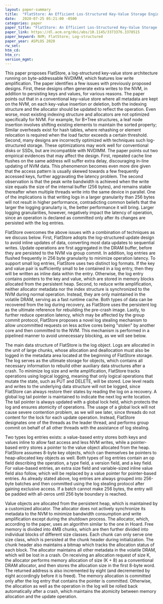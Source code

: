 ```yaml
---
layout: paper-summary
title:  "FlatStore: An Efficient Los-Structured Key-Value Storage Engine for Persistent Memory"
date:   2020-07-25 05:21:00 -0500
categories: paper
paper_title: "FlatStore: An Efficient Los-Structured Key-Value Storage Engine for Persistent Memory"
paper_link: https://dl.acm.org/doi/abs/10.1145/3373376.3378515
paper_keyword: NVM; FlatStore; Log-structured
paper_year: ASPLOS 2020
rw_set:
htm_cd:
htm_cr:
version_mgmt:
---
```


This paper proposes FlatStore, a log-structured key-value store architecture running on byte-addressable NVDIMM, which
features low write amplification. 
The paper identifies a few issues with previously proposed designs. First, these designs often generate extra writes to
the NVM, in addition to persisting keys and values, for various reasons. The paper points out that in a conventional
key-value store where all metadata are kept on the NVM, on each key-value insertion or deletion, both the indexing structure 
and the allocator should be updated to reflect the operation. Even worse, most existing indexing structure and allocators 
are not optimized specifically for NVM. For example, for B+Tree structures, a leaf node insertion involves shifting 
existing elements to maintain the sorted property; Similar overheads exist for hash tables, where rehashing or element
relocation is required when the load factor exceeds a certain threshold.
Second, many designs are incorrectly optimized with techniques such log-structured storage. These optimizations may work
well for conventional disks or SSDs, but are incompatible with NVDIMM. The paper points out two empirical evidences that 
may affect the design.
First, repeated cache line flushes on the same address will suffer extra delay, discouraging in-line updating of NVM
data. This phenomenon becomes even more dire given that the access pattern is usually skewed towards a few frequently
accessed keys, further aggravating the latency problem.
The second observation is that the peak write bandwidth is achieved when the write size equals the
size of the internal buffer (256 bytes), and remains stable thereafter when multiple threads write into the same device 
in parallel. One of the implications is that writing logs in a larger granularity than 256 bytes will not result in
higher performance, contradicting common beliefs that the larger the logging granularty is, the better performance it 
will bring. Larger logging granularities, however, negatively impact the latency of operation, since an operation
is declared as committed only after its changes are persisted with the log entries.

FlatStore overcomes the above issues with a combination of techniques as we discuss below. First, FlatStore adopts the
log-structured update design to avoid inline updates of data, converting most data updates to sequential writes.
Update operations are first aggregated in the DRAM buffer, before they are persisted to the NVM via group commit.
In addition, log entries are flushed frequently in 256 byte granularity to minimize operation latency. To support
small log entries, FlatStore uses two distinct log formats. If the key and value pair is sufficiently small to be contained
in a log entry, then they will be written as inline data within the entry. Otherwise, the log entry contains pointers
to the key and value, which are stored in memory blocks allocated from the persistent heap.
Second, to reduce write amplification, neither allocator metadata nor the index structure is synchronized to the NVM
during normal operation. Instead, they are only maintained in the volatile DRAM, serving as a fast runtime cache.
Both types of data can be recovered from the log during recovery, as FlatStore uses the persistent log as the ultimate
reference for rebuilding the pre-crash image.
Lastly, to further reduce operation latency, which may be affected by the group commit protocol, FlatStore proposes a 
novel log stealing mechanism to allow uncommitted requests on less active cores being "stolen" by another core and
then committed to the NVM. This mechanism is performed in a pipelined manner to avoid unnecessary blocking, as we will 
see below.

The main data structure of FlatStore is the log object. Logs are allocated in the unit of large chunks, whose allocation
and deallocation must also be logged in the metadata area located at the beginning of FlatStore storage. The log serves
as the ultimate storage for objects, which contains all necessary information to rebuild other auxiliary data structures
after a crash. To minimize log size and write amplification, FlatStore tracks operations using logical logging,
meaning that only logical operations that mutate the state, such as PUT and DELETE, will be stored. Low level reads and 
writes to the underlying data structure will not be logged, since FlatStore can always restore their states by
reading the log on a recovery. A global log tail pointer is maintained to indicate the next log write location. The 
tail pointer is always updated with a global lock held, which protects the log and ensures atomicity of operations.
The usage of a global lock will not cause severe contention problem, as we will see later, since threads do not content
for the lock for each update operation. Instead, FlatStore designates one of the threads as the leader thread, and performs
group commit on behalf of all other threads with the assistance of log stealing.

Two types log entries exists: a value-based entry stores both keys and values inline to allow fast access and less NVM 
writes, while a pointer-based entry stores a pointer to the value object allocated from the heap. FlatStore assumes 8-byte
key objects, which can themselves be pointers to heap-allocated key objects as well. 
Both types of log entries contain an op field describing the operation, a type field, a version field, and a key field.
For value-based entries, an extra size field and variable-sized inline value field also follow, which will be
replaced by a value pointer for pointer-based entries.
As already stated above, log entries are always grouped into 256-byte batches and then committed using the log stealing
protocol after gaining exclusive access. If a batch cannot make 256 bytes, the entry will be padded with all-zeros until
256 byte boundary is reached.

Value objects are allocated from the persistent heap, which is maintained by a customized allocator. The allocator 
does not actively synchronize its metadata to the NVM to minimize bandwidth consumption and write amplification
except during the shutdown process. 
The allocator, which, according to the paper, uses an algorithm similar to the one in Hoard. Free memory is divided into
4MB chunks, which are then further divided into individual blocks of different size classes. Each chunk can only serve
one size class, which is persisted at the chunk header during initialization. The chunk header also maintains a bitmap
which tracks the allocation status of each block. The allocator maintains all other metadata in the volatile DRAM,
which will be lost in a crash. On receiving an allocation request of size K, the allocator performs memory allocation of
size (K + 8) as a conventional DRAM allocator, and then stores the allocation size in the first 8-byte word. The returned
address is also incremented by eight (and decremented by eight accordingly before it is freed). The memory allocation is 
committed only after the log entry that contains the pointer is committed. Otherwise, the allocation as well as the operation 
in the log will be rolled back automatically after a crash, which maintains the atomicity between memory allocation and 
the update operation.

